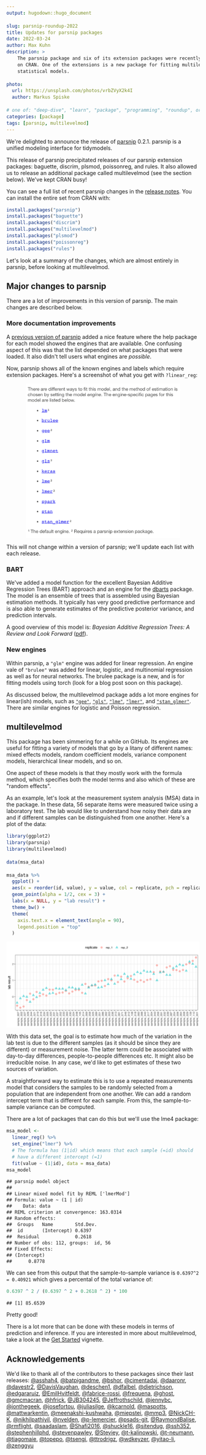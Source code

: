 ```yaml
---
output: hugodown::hugo_document

slug: parsnip-roundup-2022
title: Updates for parsnip packages
date: 2022-03-24
author: Max Kuhn
description: >
    The parsnip package and six of its extension packages were recently updated 
    on CRAN. One of the extensions is a new package for fitting multilevel 
    statistical models. 

photo:
  url: https://unsplash.com/photos/vrbZVyX2k4I
  author: Markus Spiske

# one of: "deep-dive", "learn", "package", "programming", "roundup", or "other"
categories: [package] 
tags: [parsnip, multilevelmod]
---
```


<!--
TODO:
* [x] Look over / edit the post's title in the yaml
* [x] Edit (or delete) the description; note this appears in the Twitter card
* [x] Pick category and tags (see existing with `hugodown::tidy_show_meta()`)
* [x] Find photo & update yaml metadata
* [x] Create `thumbnail-sq.jpg`; height and width should be equal
* [x] Create `thumbnail-wd.jpg`; width should be >5x height
* [x] `hugodown::use_tidy_thumbnails()`
* [x] Add intro sentence, e.g. the standard tagline for the package
* [x] `usethis::use_tidy_thanks()`
-->

We're delighted to announce the release of [parsnip](https://parsnip.tidymodels.org/) 0.2.1. parsnip is a unified modeling interface for tidymodels. 

This release of parsnip precipitated releases of our parsnip extension packages: baguette, discrim, plsmod, poissonreg, and rules. It also allowed us to release an additional package called multilevelmod (see the section below). We've kept CRAN busy! 

You can see a full list of recent parsnip changes in the [release notes](https://parsnip.tidymodels.org/news/index.html). 
You can install the entire set from CRAN with:


```r
install.packages("parsnip")
install.packages("baguette")
install.packages("discrim")
install.packages("multilevelmod")
install.packages("plsmod")
install.packages("poissonreg")
install.packages("rules")
```

Let's look at a summary of the changes, which are almost entirely in parsnip, before looking at multilevelmod.


## Major changes to parsnip

There are a lot of improvements in this version of parsnip. The main changes are described below.

### More documentation improvements

A [previous version of parsnip](https://www.tidyverse.org/blog/2021/07/tidymodels-july-2021/#better-model-documentation) added a nice feature where the help package for each model showed the engines that are available. One confusing aspect of this was that the list depended on what packages that were loaded. It also didn't tell users what engines are _possible_.

Now, parsnip shows all of the known engines and labels which require extension packages. Here's a screenshot of what you get with `?linear_reg`: 

<img src="engines.png" title="plot of chunk engines" alt="plot of chunk engines" width="80%" style="display: block; margin: auto;" />

This will not change within a version of parsnip; we'll update each list with each release. 

### BART

We've added a model function for the excellent Bayesian Additive Regression Trees (BART) approach and an engine for the [dbarts](https://github.com/vdorie/dbarts) package. The model is an ensemble of trees that is assembled using Bayesian estimation methods. It typically has very good predictive performance and is also able to generate estimates of the predictive posterior variance, and prediction intervals. 

A good overview of this model is: _Bayesian Additive Regression Trees: A Review and Look Forward_ ([pdf](https://par.nsf.gov/servlets/purl/10181031)). 

### New engines

Within parsnip, a `"glm"` engine was added for linear regression. An engine vale of `"brulee"` was added for linear, logistic, and multinomial regression as well as for neural networks. The brulee package is a new, and is for fitting models using torch (look for a blog post soon on this package). 

As discussed below, the multilevelmod package adds a lot more engines for linear(ish) models, such as [`"gee"`](https://parsnip.tidymodels.org/reference/details_linear_reg_gee.html), [`"gls"`](https://parsnip.tidymodels.org/reference/details_linear_reg_gls.html), [`"lme"`](https://parsnip.tidymodels.org/reference/details_linear_reg_lme.html), [`"lmer"`](https://parsnip.tidymodels.org/reference/details_linear_reg_lmer.html), and [`"stan_glmer"`](https://parsnip.tidymodels.org/reference/details_linear_reg_stan_glmer.html). There are similar engines for logistic and Poisson regression. 


## multilevelmod

This package has been simmering for a while on GitHub. Its engines are useful for fitting a variety of models that go by a litany of different names: mixed effects models, random coefficient models, variance component models, hierarchical linear models, and so on. 

One aspect of these models is that they mostly work with the formula method, which specifies both the model terms and also which of these are "random effects". 

As an example, let's look at the measurement system analysis (MSA) data in the package. In these data, 56 separate items were measured twice using a laboratory test. The lab would like to understand how noisy their data are and if different samples can be distinguished from one another. Here's a plot of the data:  


```r
library(ggplot2)
library(parsnip)
library(multilevelmod)

data(msa_data)

msa_data %>% 
  ggplot() + 
  aes(x = reorder(id, value), y = value, col = replicate, pch = replicate) + 
  geom_point(alpha = 1/2, cex = 3) + 
  labs(x = NULL, y = "lab result") +
  theme_bw() + 
  theme(
    axis.text.x = element_text(angle = 90), 
    legend.position = "top"
  )
```

<img src="figure/data-plot-1.svg" title="plot of chunk data-plot" alt="plot of chunk data-plot" style="display: block; margin: auto;" />


With this data set, the goal is to estimate how much of the variation in the lab test is due to the different samples (as it should be since they are different) or measurement noise. The latter term could be associated with day-to-day differences, people-to-people differences etc. It might also be irreducible noise. In any case, we'd like to get estimates of these two sources of variation. 

A straightforward way to estimate this is to use a repeated measurements model that considers the samples to be randomly selected from a population that are independent from one another. We can add a random intercept term that is different for each sample. From this, the sample-to-sample variance can be computed.

There are a lot of packages that can do this but we'll use the lme4 package:


```r
msa_model <- 
  linear_reg() %>% 
  set_engine("lmer") %>% 
  # The formula has (1|id) which means that each sample (=id) should
  # have a different intercept (=1)
  fit(value ~ (1|id), data = msa_data)
msa_model
```

```
## parsnip model object
## 
## Linear mixed model fit by REML ['lmerMod']
## Formula: value ~ (1 | id)
##    Data: data
## REML criterion at convergence: 163.0314
## Random effects:
##  Groups   Name        Std.Dev.
##  id       (Intercept) 0.6397  
##  Residual             0.2618  
## Number of obs: 112, groups:  id, 56
## Fixed Effects:
## (Intercept)  
##      0.8778
```

We can see from this output that the sample-to-sample variance is `0.6397^2 = 0.40921` which gives a percental of the total variance of:


```r
0.6397 ^ 2 / (0.6397 ^ 2 + 0.2618 ^ 2) * 100
```

```
## [1] 85.6539
```

Pretty good!

There is a lot more that can be done with these models in terms of prediction and inference. If you are interested in more about multilevelmod, take a look at the [Get Started](https://multilevelmod.tidymodels.org/articles/multilevelmod.html) vignette. 

## Acknowledgements

We'd like to thank all of the contributors to these packages since their last releases: [&#x0040;asshah4](https://github.com/asshah4), [&#x0040;batpigandme](https://github.com/batpigandme), [&#x0040;bshor](https://github.com/bshor), [&#x0040;cimentadaj](https://github.com/cimentadaj), [&#x0040;daaronr](https://github.com/daaronr), [&#x0040;davestr2](https://github.com/davestr2), [&#x0040;DavisVaughan](https://github.com/DavisVaughan), [&#x0040;deschen1](https://github.com/deschen1), [&#x0040;dfalbel](https://github.com/dfalbel), [&#x0040;dietrichson](https://github.com/dietrichson), [&#x0040;edgararuiz](https://github.com/edgararuiz), [&#x0040;EmilHvitfeldt](https://github.com/EmilHvitfeldt), [&#x0040;fabrice-rossi](https://github.com/fabrice-rossi), [&#x0040;frequena](https://github.com/frequena), [&#x0040;ghost](https://github.com/ghost), [&#x0040;gmcmacran](https://github.com/gmcmacran), [&#x0040;hfrick](https://github.com/hfrick), [&#x0040;JB304245](https://github.com/JB304245), [&#x0040;Jeffrothschild](https://github.com/Jeffrothschild), [&#x0040;jennybc](https://github.com/jennybc), [&#x0040;jonthegeek](https://github.com/jonthegeek), [&#x0040;josefortou](https://github.com/josefortou), [&#x0040;juliasilge](https://github.com/juliasilge), [&#x0040;kcarnold](https://github.com/kcarnold), [&#x0040;maspotts](https://github.com/maspotts), [&#x0040;mattwarkentin](https://github.com/mattwarkentin), [&#x0040;meenakshi-kushwaha](https://github.com/meenakshi-kushwaha), [&#x0040;miepstei](https://github.com/miepstei), [&#x0040;mmp3](https://github.com/mmp3), [&#x0040;NickCH-K](https://github.com/NickCH-K), [&#x0040;nikhilpathiyil](https://github.com/nikhilpathiyil), [&#x0040;nvelden](https://github.com/nvelden), [&#x0040;p-lemercier](https://github.com/p-lemercier), [&#x0040;psads-git](https://github.com/psads-git), [&#x0040;RaymondBalise](https://github.com/RaymondBalise), [&#x0040;rmflight](https://github.com/rmflight), [&#x0040;saadaslam](https://github.com/saadaslam), [&#x0040;Shafi2016](https://github.com/Shafi2016), [&#x0040;shuckle16](https://github.com/shuckle16), [&#x0040;sitendug](https://github.com/sitendug), [&#x0040;ssh352](https://github.com/ssh352), [&#x0040;stephenhillphd](https://github.com/stephenhillphd), [&#x0040;stevenpawley](https://github.com/stevenpawley), [&#x0040;Steviey](https://github.com/Steviey), [&#x0040;t-kalinowski](https://github.com/t-kalinowski), [&#x0040;t-neumann](https://github.com/t-neumann), [&#x0040;tiagomaie](https://github.com/tiagomaie), [&#x0040;topepo](https://github.com/topepo), [&#x0040;tsengj](https://github.com/tsengj), [&#x0040;ttrodrigz](https://github.com/ttrodrigz), [&#x0040;wdkeyzer](https://github.com/wdkeyzer), [&#x0040;yitao-li](https://github.com/yitao-li), [&#x0040;zenggyu](https://github.com/zenggyu)
